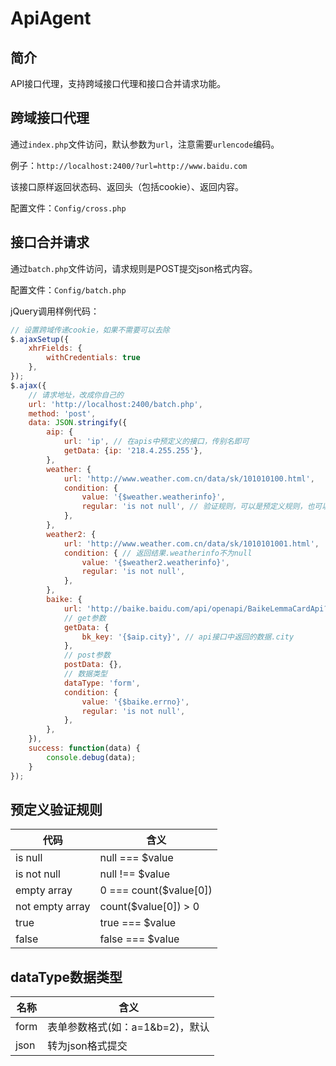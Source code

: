 # ApiAgent

## 简介

API接口代理，支持跨域接口代理和接口合并请求功能。

## 跨域接口代理

通过`index.php`文件访问，默认参数为`url`，注意需要`urlencode`编码。

例子：`http://localhost:2400/?url=http://www.baidu.com`

该接口原样返回状态码、返回头（包括cookie）、返回内容。

配置文件：`Config/cross.php`

## 接口合并请求

通过`batch.php`文件访问，请求规则是POST提交json格式内容。

配置文件：`Config/batch.php`

jQuery调用样例代码：

~~~js
// 设置跨域传递cookie，如果不需要可以去除
$.ajaxSetup({
	xhrFields: {
		withCredentials: true
	},
});
$.ajax({
	// 请求地址，改成你自己的
	url: 'http://localhost:2400/batch.php',
	method: 'post',
	data: JSON.stringify({
		aip: {
			url: 'ip', // 在apis中预定义的接口，传别名即可
			getData: {ip: '218.4.255.255'},
		},
		weather: {
			url: 'http://www.weather.com.cn/data/sk/101010100.html',
			condition: {
				value: '{$weather.weatherinfo}',
				regular: 'is not null', // 验证规则，可以是预定义规则，也可以是正则
			},
		},
		weather2: {
			url: 'http://www.weather.com.cn/data/sk/1010101001.html',
			condition: { // 返回结果.weatherinfo不为null
				value: '{$weather2.weatherinfo}',
				regular: 'is not null',
			},
		},
		baike: {
			url: 'http://baike.baidu.com/api/openapi/BaikeLemmaCardApi?scope=103&format=json&appid=379020&bk_length=600',
			// get参数
			getData: {
				bk_key: '{$aip.city}', // api接口中返回的数据.city
			},
			// post参数
			postData: {},
			// 数据类型
			dataType: 'form',
			condition: {
				value: '{$baike.errno}',
				regular: 'is not null',
			},
		},
	}),
	success: function(data)	{
		console.debug(data);
	}
});
~~~

## 预定义验证规则

|代码|含义|
|-|-|
|is null|null === $value|
|is not null|null !== $value|
|empty array|0 === count($value[0])|
|not empty array|count($value[0]) > 0|
|true|true === $value|
|false|false === $value|

## dataType数据类型

|名称|含义|
|-|-|
|form|表单参数格式(如：a=1&b=2)，默认|
|json|转为json格式提交|